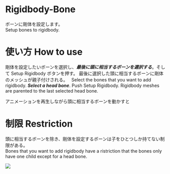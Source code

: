 # Rigidbody-Bone
ボーンに剛体を設定します。  
Setup bones to rigidbody.

# 使い方 How to use
剛体を設定したいボーンを選択し、***最後に頭に相当するボーンを選択する***。そして Setup Rigidbody ボタンを押す。
最後に選択した頭に相当するボーンに剛体のメッシュが親子付けされる。  
Select the bones that you want to add rigidbody. ***Select a head bone***. Push Setup Rigidbody. 
Rigidbody meshes are parented to the last selected head bone.

アニメーションを再生しながら頭に相当するボーンを動かすと

# 制限 Restriction
頭に相当するボーンを除き、剛体を設定するボーンは子をひとつしか持てない制限がある。  
Bones that you want to add rigidbody have a ristriction that the bones only have one child except for a head bone.

<img src="https://github.com/dskjal/Rigidbody-Bone/blob/master/ramified-bones.jpg">
